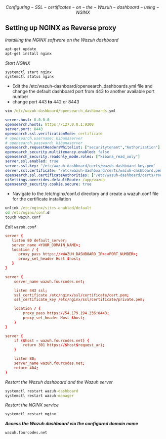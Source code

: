$$ Configuring-SSL-certificates-on-the-Wazuh-dashboard-using-NGINX $$

## Setting up NGINX as Reverse proxy

_Installing the NGINX software on the Wazuh dashboard_

```cmd
apt-get update
apt-get install nginx
```
_Start NGINX_

```cmd
systemctl start nginx
systemctl status nginx
```
* Edit the /etc/wazuh-dashboard/opensearch_dashboards.yml file and change the default dashboard port from 443 to another available port number
* change port 443 **to** 442 or 8443
```cmd
vim /etc/wazuh-dashboard/opensearch_dashboards.yml
```
```yml
server.host: 0.0.0.0
opensearch.hosts: https://127.0.0.1:9200
server.port: 8443
opensearch.ssl.verificationMode: certificate
# opensearch.username: kibanaserver
# opensearch.password: kibanaserver
opensearch.requestHeadersWhitelist: ["securitytenant","Authorization"]
opensearch_security.multitenancy.enabled: false
opensearch_security.readonly_mode.roles: ["kibana_read_only"]
server.ssl.enabled: true
server.ssl.key: "/etc/wazuh-dashboard/certs/wazuh-dashboard-key.pem"
server.ssl.certificate: "/etc/wazuh-dashboard/certs/wazuh-dashboard.pem"
opensearch.ssl.certificateAuthorities: ["/etc/wazuh-dashboard/certs/root-ca.pem"]
uiSettings.overrides.defaultRoute: /app/wazuh
opensearch_security.cookie.secure: true
```
* Navigate to the /etc/nginx/conf.d directory and create a wazuh.conf file for the certificate installation
```cmd
unlink /etc/nginx/sites-enabled/default
cd /etc/nginx/conf.d
touch wazuh.conf
```
_Edit `wazuh.conf`_

```conf
server {
   listen 80 default_server;
   server_name <YOUR_DOMAIN_NAME>;
   location / {
      proxy_pass https://<WAZUH_DASHBOARD_IP>:<PORT_NUMBER>;
      proxy_set_header Host $host;
   }
}
```
```conf
server {
    server_name wazuh.fourcodes.net;

    listen 443 ssl;
    ssl_certificate /etc/nginx/ssl/certificate/cert.pem;
    ssl_certificate_key /etc/nginx/ssl/certificate/private.pem;

    location / {
        proxy_pass https://54.179.194.236:8443;
        proxy_set_header Host $host;
    }
}

server {
    if ($host = wazuh.fourcodes.net) {
        return 301 https://$host$request_uri;
    }

    listen 80;
    server_name wazuh.fourcodes.net;
    return 404;
}
```
_Restart the Wazuh dashboard and the Wazuh server_

```cmd
systemctl restart wazuh-dashboard
systemctl restart wazuh-manager
```
_Restart the NGINX service_

```cmd
systemctl restart nginx
```
_**Access the Wazuh dashboard via the configured domain name**_

```url
wazuh.fourcodes.net
```
